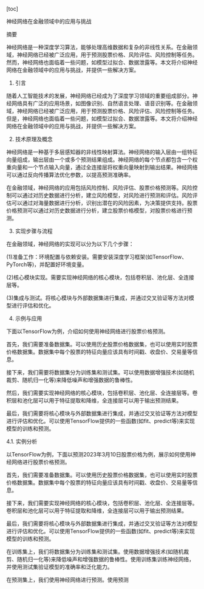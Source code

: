 
[toc]                    
                
                
神经网络在金融领域中的应用与挑战

摘要

神经网络是一种深度学习算法，能够处理高维数据和复杂的非线性关系。在金融领域，神经网络已经被广泛应用，用于预测股票价格、风险评估、风险控制等任务。然而，神经网络也面临着一些问题，如模型过拟合、数据泄露等。本文将介绍神经网络在金融领域中的应用与挑战，并提供一些解决方案。

1. 引言

随着人工智能技术的发展，神经网络已经成为了深度学习领域的重要组成部分。神经网络具有广泛的应用场景，如图像识别、自然语言处理、语音识别等。在金融领域，神经网络已经被广泛应用，用于预测股票价格、风险评估、风险控制等任务。但是，神经网络也面临着一些问题，如模型过拟合、数据泄露等。本文将介绍神经网络在金融领域中的应用与挑战，并提供一些解决方案。

2. 技术原理及概念

神经网络是一种基于多层感知器的非线性映射算法。神经网络的输入层由一组特征向量组成，输出层由一个或多个预测结果组成。神经网络的每个节点都包含一个权重向量和一个节点输入向量，通过全连接层将权重向量映射到输出结果。神经网络可以通过反向传播算法优化参数，以提高预测准确率。

在金融领域，神经网络的应用包括风险控制、风险评估、股票价格预测等。风险控制可以通过对历史数据进行分析，建立风险模型，对风险进行预测和评估。风险评估可以通过对海量数据进行分析，识别出潜在的风险因素，为决策提供支持。股票价格预测可以通过对历史数据进行分析，建立股票价格模型，对股票价格进行预测。

3. 实现步骤与流程

在金融领域，神经网络的实现可以分为以下几个步骤：

(1)准备工作：环境配置与依赖安装。需要安装深度学习框架(如TensorFlow、PyTorch等)，并配置好环境变量。

(2)核心模块实现。需要实现神经网络的核心模块，包括卷积层、池化层、全连接层等。

(3)集成与测试。将核心模块与外部数据集进行集成，并通过交叉验证等方法对模型进行评估和优化。

4. 示例与应用

下面以TensorFlow为例，介绍如何使用神经网络进行股票价格预测。

首先，我们需要准备数据集。可以使用历史股票价格数据集，也可以使用实时股票价格数据集。数据集中每个股票的特征向量应该具有时间戳、收盘价、交易量等信息。

接下来，我们需要将数据集分为训练集和测试集。可以使用数据增强技术(如随机裁剪、随机归一化等)来降低噪声和增强数据的鲁棒性。

然后，我们需要实现神经网络的核心模块，包括卷积层、池化层、全连接层等。卷积层和池化层可以用于特征提取和降维，全连接层可以用于输出预测结果。

最后，我们需要将核心模块与外部数据集进行集成，并通过交叉验证等方法对模型进行评估和优化。可以使用TensorFlow提供的一些函数(如fit、predict等)来实现模型的训练和预测。

4.1. 实例分析

以TensorFlow为例，下面以预测2023年3月10日股票价格为例，展示如何使用神经网络进行股票价格预测。

首先，我们需要准备数据集。可以使用历史股票价格数据集，也可以使用实时股票价格数据集。数据集中每个股票的特征向量应该具有时间戳、收盘价、交易量等信息。

接下来，我们需要实现神经网络的核心模块，包括卷积层、池化层、全连接层等。卷积层和池化层可以用于特征提取和降维，全连接层可以用于输出预测结果。

最后，我们需要将核心模块与外部数据集进行集成，并通过交叉验证等方法对模型进行评估和优化。可以使用TensorFlow提供的一些函数(如fit、predict等)来实现模型的训练和预测。

在训练集上，我们将数据集分为训练集和测试集。使用数据增强技术(如随机裁剪、随机归一化等)来降低噪声和增强数据的鲁棒性。使用训练集训练神经网络，并使用测试集验证模型的准确率和泛化能力。

在预测集上，我们使用神经网络进行预测。使用预测

